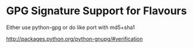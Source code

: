 # GPG Signature Support for Flavours

Either use python-gpg or do like port with md5+sha1

http://packages.python.org/python-gnupg/#verification
